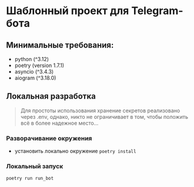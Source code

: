 # Шаблонный проект для Telegram-бота

## Минимальные требования:
* python (^3.12)
* poetry (version 1.7.1)
* asyncio (^3.4.3)
* aiogram (^3.18.0)

## Локальная разработка
> Для простоты использования хранение секретов реализовано через .env, однако, никто не ограничивает в том, чтобы положить всё в более надежное место...

### Разворачивание окружения
* установить локально окружение `poetry install`

### Локальный запуск
`poetry run run_bot`